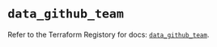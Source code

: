 # `data_github_team`

Refer to the Terraform Registory for docs: [`data_github_team`](https://registry.terraform.io/providers/integrations/github/5.35.0/docs/data-sources/team).
